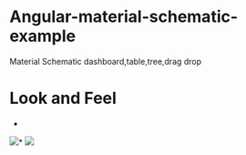 # Angular-material-schematic-example
  Material Schematic dashboard,table,tree,drag drop

# Look and Feel
*
<a target="_blank" href="http://shoppingcart.zenithsbm.com"><img src="https://i.imgur.com/jxvPK0f.png"/></a>*
<a target="_blank" href="http://shoppingcart.zenithsbm.com"><img src="https://i.imgur.com/PEmafko.png"/></a>

